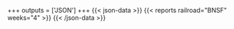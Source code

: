 +++
outputs = ['JSON']
+++
{{< json-data >}}
  {{< reports railroad="BNSF" weeks="4" >}}
{{< /json-data >}}